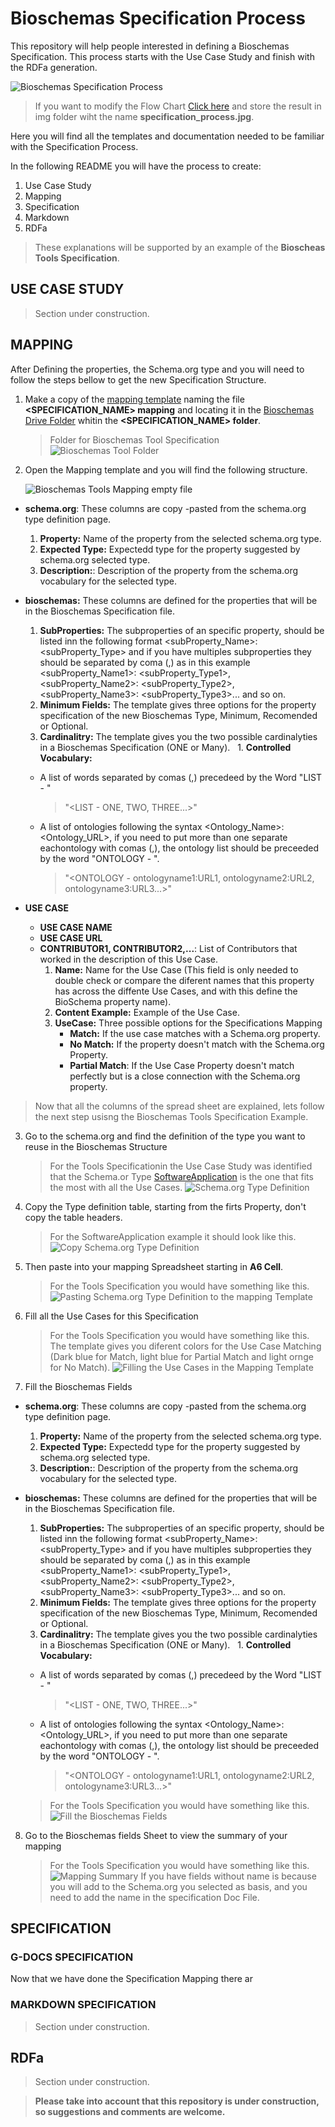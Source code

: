# Bioschemas Specification Process
This repository will help people interested in defining a Bioschemas Specification. This process starts with the Use Case Study and finish with the RDFa generation.

![Bioschemas Specification Process](../master/img/specification_process.jpg)
> If you want to modify the Flow Chart [Click here](https://drive.google.com/file/d/0B9lW_BhBep0Tay1XTndCaV9GSnc/view?usp=sharing) and store the result in img folder wiht the name **specification_process.jpg**.

Here you will find all the templates and documentation needed to be familiar with the Specification Process.

In the following README you will have the process to create:
1. Use Case Study
1. Mapping
1. Specification
1. Markdown
1. RDFa

> These explanations will be supported by an example of the **Bioscheas Tools Specification**.

## USE CASE STUDY
> Section under construction.

## MAPPING

After Defining the properties, the Schema.org type and you will need to follow the steps bellow to get the new Specification Structure.

1. Make a copy of the [mapping template](https://drive.google.com/open?id=0Bw_p-HKWUjHoQ2RkUUthWVd3RG8) naming the file **<SPECIFICATION_NAME> mapping** and locating it in the [Bioschemas Drive Folder](https://drive.google.com/open?id=0Bw_p-HKWUjHoNThZOWNKbGhOODg) whitin the **<SPECIFICATION_NAME> folder**.
      > Folder for Bioschemas Tool Specification
      ![Bioschemas Tool Folder](../master/img/specification_folder.png)

2. Open the Mapping template and you will find the following structure.

    ![Bioschemas Tools Mapping empty file](../master/img/mapping_empty_file.png)

  + **schema.org**: These columns are copy -pasted from the schema.org type definition page.
    1. **Property:** Name of the property from the selected schema.org type.
    1. **Expected Type:** Expectedd type for the property suggested by schema.org selected type.
    1. **Description:**: Description of the property from the schema.org vocabulary for the selected type.
  + **bioschemas:** These columns are defined for the properties that will be in the Bioschemas Specification file.
    1. **SubProperties:** The subproperties of an specific property, should be listed inn the following format <subProperty_Name>: <subProperty_Type> and if you have multiples subproperties they should be separated by coma (,) as in this example  <subProperty_Name1>: <subProperty_Type1>, <subProperty_Name2>: <subProperty_Type2>, <subProperty_Name3>: <subProperty_Type3>... and so on.
    1. **Minimum Fields:** The template gives three options for the property specification of the new Bioschemas Type, Minimum, Recomended or Optional. 
    1. **Cardinalitry:**	The template gives you the two possible cardinalyties in a Bioschemas Specification (ONE or Many).
    1. **Controlled Vocabulary:** 
      + A list of words separated by comas (,) precedeed by the Word "LIST - " 
        > "<LIST - ONE, TWO, THREE...>"
  
      + A list of ontologies following the syntax <Ontology_Name>:<Ontology_URL>, if you need to put more than one separate eachontology with comas (,), the ontology list should be preceeded by the word "ONTOLOGY - ".
        > "<ONTOLOGY - ontologyname1:URL1, ontologyname2:URL2, ontologyname3:URL3...>"
   
  + **USE CASE**
    - **USE CASE NAME**
    - **USE CASE URL**
    - **CONTRIBUTOR1, CONTRIBUTOR2,...**: List of Contributors that worked in the description of this Use Case.
      1. **Name:** Name for the Use Case (This field is only needed to double check or compare the diferent names that this property has across the diffente Use Cases, and with this define the BioSchema property name).
      1. **Content Example:** Example of the Use Case.
      1. **UseCase:** Three possible options for the Specifications Mapping 
          - **Match:** If the use case matches with a Schema.org property.
          - **No Match:** If the property doesn't match with the Schema.org Property.
          - **Partial Match**: If the Use Case Property doesn't match perfectly but is a close connection with the Schema.org property.
          
> Now that all the columns of the spread sheet are explained, lets follow the next step usisng the Bioschemas Tools Specification Example.

3. Go to the schema.org and find the definition of the type you want to reuse in the Bioschemas Structure

      > For the Tools Specificationin the Use Case Study was identified that the Schema.or Type [SoftwareApplication](http://schema.org/SoftwareApplication) is the one that fits the most with all the Use Cases.
      ![Schema.org Type Definition](../master/img/schema_org_type.png)

4. Copy the Type definition table, starting from the firts Property, don't copy the table headers.

    > For the SoftwareApplication example it should look like this.
    ![Copy Schema.org Type Definition](../master/img/schema_org_type_copy.png)

5. Then paste into your mapping Spreadsheet starting in **A6 Cell**.

    >  For the Tools Specification you would have something like this.
    ![Pasting Schema.org Type Definition to the mapping Template](../master/img/schema_org_paste_template.png)


6. Fill all the Use Cases for this Specification

    >  For the Tools Specification you would have something like this. The template gives you diferent colors for the Use Case Matching (Dark blue for Match, light blue for Partial Match and light ornge for No Match).
    ![Filling the Use Cases in the Mapping Template](../master/img/fill_mapping_template_UC.png)

7. Fill the Bioschemas Fields
  + **schema.org**: These columns are copy -pasted from the schema.org type definition page.
    1. **Property:** Name of the property from the selected schema.org type.
    1. **Expected Type:** Expectedd type for the property suggested by schema.org selected type.
    1. **Description:**: Description of the property from the schema.org vocabulary for the selected type.
  + **bioschemas:** These columns are defined for the properties that will be in the Bioschemas Specification file.
    1. **SubProperties:** The subproperties of an specific property, should be listed inn the following format <subProperty_Name>: <subProperty_Type> and if you have multiples subproperties they should be separated by coma (,) as in this example  <subProperty_Name1>: <subProperty_Type1>, <subProperty_Name2>: <subProperty_Type2>, <subProperty_Name3>: <subProperty_Type3>... and so on.
    1. **Minimum Fields:** The template gives three options for the property specification of the new Bioschemas Type, Minimum, Recomended or Optional. 
    1. **Cardinalitry:**	The template gives you the two possible cardinalyties in a Bioschemas Specification (ONE or Many).
    1. **Controlled Vocabulary:** 
      + A list of words separated by comas (,) precedeed by the Word "LIST - " 
        > "<LIST - ONE, TWO, THREE...>"
  
      + A list of ontologies following the syntax <Ontology_Name>:<Ontology_URL>, if you need to put more than one separate eachontology with comas (,), the ontology list should be preceeded by the word "ONTOLOGY - ".
        > "<ONTOLOGY - ontologyname1:URL1, ontologyname2:URL2, ontologyname3:URL3...>"

    >  For the Tools Specification you would have something like this.
    ![Fill the Bioschemas Fields](../master/img/bioschemas_mapping.png)

8. Go to the Bioschemas fields Sheet to view the summary of your mapping
      > For the Tools Specification you would have something like this.
      ![Mapping Summary](../master/img/mapping_summary.png)
      > If you have fields without name is because you will add to the Schema.org you selected as basis, and you need to add the name in the specification Doc File.

## SPECIFICATION

### G-DOCS SPECIFICATION
Now that we have done the Specification Mapping there ar

### MARKDOWN SPECIFICATION

> Section under construction.

## RDFa

> Section under construction.

> **Please take into account that this repository is under construction, so suggestions and comments are welcome.**

